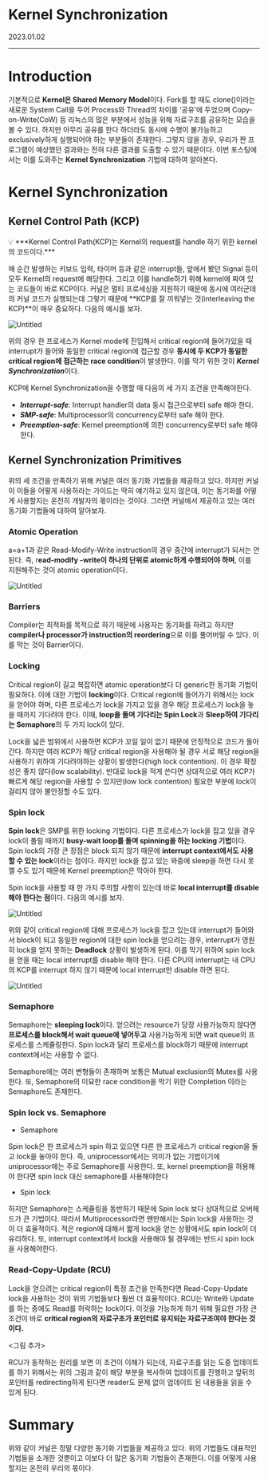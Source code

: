 # Kernel Synchronization

2023.01.02

---

# Introduction

기본적으로 **Kernel은 Shared Memory Model**이다. Fork를 할 때도 clone()이라는 새로운 System Call을 두어 Process와 Thread의 차이를 ‘공유’에 두었으며 Copy-on-Write(CoW) 등 리눅스의 많은 부분에서 성능을 위해 자료구조를 공유하는 모습을 볼 수 있다. 하지만 아무리 공유를 한다 하더라도 동시에 수행이 불가능하고 exclusively하게 실행되어야 하는 부분들이 존재한다. 그렇지 않을 경우, 우리가 짠 프로그램이 예상했던 결과와는 전혀 다른 결과를 도출할 수 있기 때문이다. 이번 포스팅에서는 이를 도와주는 **Kernel Synchronization** 기법에 대하여 알아본다.

# Kernel Synchronization

## Kernel Control Path (KCP)

<aside>
💡 ***Kernel Control Path(KCP)는 Kernel의 request를 handle 하기 위한 kernel의 코드이다.***

</aside>

매 순간 발생하는 키보드 입력, 타이머 등과 같은 interrupt들, 앞에서 봤던 Signal 등이 모두 Kernel의 request에 해당한다. 그리고 이를 handle하기 위해 kernel에 짜여 있는 코드들이 바로 KCP이다. 커널은 멀티 프로세싱을 지원하기 때문에 동시에 여러군데의 커널 코드가 실행되는데 그렇기 때문에 **KCP를 잘 끼워넣는 것(interleaving the KCP)**이 매우 중요하다. 다음의 예시를 보자.

![Untitled](Kernel%20Synchronization%207c103550950743999448e993a52be062/Untitled.png)

위의 경우 한 프로세스가 Kernel mode에 진입해서 critical region에 들어가있을 때 interrupt가 들어와 동일한 critical region에 접근할 경우 **동시에 두 KCP가 동일한 critical region에 접근하는 race condition**이 발생한다. 이를 막기 위한 것이 ***Kernel Synchronization***이다.

KCP에 Kernel Synchronization을 수행할 때 다음의 세 가지 조건을 만족해야한다. 

- ***Interrupt-safe***: Interrupt handler의 data 동시 접근으로부터 safe 해야 한다.
- ***SMP-safe***: Multiprocessor의 concurrency로부터 safe 해야 한다.
- ***Preemption-safe***: Kernel preemption에 의한 concurrency로부터 safe 해야 한다.

## Kernel Synchronization Primitives

위의 세 조건을 만족하기 위해 커널은 여러 동기화 기법들을 제공하고 있다. 하지만 커널이 이들을 어떻게 사용하라는 가이드는 딱히 얘기하고 있지 않은데, 이는 동기화를 어떻게 사용할지는 온전히 개발자의 몫이라는 것이다. 그러면 커널에서 제공하고 있는 여러 동기화 기법들에 대하여 알아보자.

### Atomic Operation

a=a+1과 같은 Read-Modify-Write instruction의 경우 중간에 interrupt가 되서는 안된다. 즉, r**ead-modify -write이 하나의 단위로 atomic하게 수행되어야 하며**, 이를 지원해주는 것이 atomic operation이다. 

![Untitled](Kernel%20Synchronization%207c103550950743999448e993a52be062/Untitled%201.png)

### Barriers

Compiler는 최적화를 목적으로 하기 때문에 사용자는 동기화를 하려고 하지만 **compiler나 processor가 instruction의 reordering**으로 이를 풀어버릴 수 있다. 이를 막는 것이 Barrier이다. 

### Locking

Critical region이 길고 복잡하면 atomic operation보다 더 generic한 동기화 기법이 필요하다. 이에 대한 기법이 **locking**이다. Critical region에 들어가기 위해서는 lock을 얻어야 하며, 다른 프로세스가 lock을 가지고 있을 경우 해당 프로세스가 lock을 놓을 때까지 기다려야 한다. 이때, **loop을 돌며 기다리는 Spin Lock**과 **Sleep하여 기다리는 Semaphore**의 두 가지 lock이 있다.

Lock을 넓은 범위에서 사용하면 KCP가 꼬일 일이 없기 때문에 안정적으로 코드가 돌아간다. 하지만 여러 KCP가 해당 critical region을 사용해야 될 경우 서로 해당 region을 사용하기 위하여 기다려야하는 상황이 발생한다(high lock contention). 이 경우 확장성은 좋지 않다(low scalability). 반대로 lock을 적게 쓴다면 상대적으로 여러 KCP가 빠르게 해당 region을 사용할 수 있지만(low lock contention) 필요한 부분에 lock이 걸리지 않아 불안정할 수도 있다.

### Spin lock

**Spin lock**은 SMP를 위한 locking 기법이다. 다른 프로세스가 lock을 잡고 있을 경우 lock이 풀릴 때까지 **busy-wait loop를 돌며 spinning을 하는 locking 기법**이다. Spin lock의 가장 큰 장점은 block 되지 않기 때문에 **interrupt context에서도 사용할 수 있는 lock**이라는 점이다. 하지만 lock을 잡고 있는 와중에 sleep을 하면 다시 못깰 수도 있기 때문에 Kernel preemption은 막아야 한다.

Spin lock을 사용할 때 한 가지 주의할 사항이 있는데 바로 **local interrupt를 disable 해야 한다는 점**이다. 다음의 예시를 보자.

![Untitled](Kernel%20Synchronization%207c103550950743999448e993a52be062/Untitled%202.png)

위와 같이 critical region에 대해 프로세스가 lock을 잡고 있는데 interrupt가 들어와서 block이 되고 동일한 region에 대한 spin lock을 얻으려는 경우, interrupt가 영원히 lock을 얻지 못하는 **Deadlock** 상황이 발생하게 된다. 이를 막기 위하여 spin lock을 얻을 때는 local interrupt를 disable 해야 한다. 다른 CPU의 interrupt는 내 CPU의 KCP를 interrupt 하지 않기 때문에 local interrupt만 disable 하면 된다.

![Untitled](Kernel%20Synchronization%207c103550950743999448e993a52be062/Untitled%203.png)

### Semaphore

Semaphore는 **sleeping lock**이다. 얻으려는 resource가 당장 사용가능하지 않다면 **프로세스를 block해서 wait queue에 넣어두고** 사용가능하게 되면 wait queue의 프로세스를 스케쥴링한다. Spin lock과 달리 프로세스를 block하기 때문에 interrupt context에서는 사용할 수 없다. 

Semaphore에는 여러 변형들이 존재하며 보통은 Mutual exclusion의 Mutex를 사용한다. 또, Semaphore의 미묘한 race condition을 막기 위한 Completion 이라는 Semaphore도 존재한다.

### Spin lock vs. Semaphore

- Semaphore

Spin lock은 한 프로세스가 spin 하고 있으면 다른 한 프로세스가 critical region을 돌고 lock을 놓아야 한다. 즉, uniprocessor에서는 의미가 없는 기법이기에 uniprocessor에는 주로 Semaphore를 사용한다. 또, kernel preemption을 허용해야 한다면 spin lock 대신 semaphore를 사용해야한다

- Spin lock

 하지만 Semaphore는 스케쥴링을 동반하기 때문에 Spin lock 보다 상대적으로 오버헤드가 큰 기법이다. 따라서 Multiprocessor라면 왠만해서는 Spin lock을 사용하는 것이 더 효율적이다. 적은 region에 대해서 짧게 lock을 얻는 상황에서도 spin lock이 더 유리하다. 또, interrupt context에서 lock을 사용해야 될 경우에는 반드시 spin lock을 사용해야한다.

### Read-Copy-Update (RCU)

Lock을 얻으려는 critical region이 특정 조건을 만족한다면 Read-Copy-Update lock을 사용하는 것이 위의 기법들보다 훨씬 더 효율적이다. RCU는 Write와 Update를 하는 중에도 Read를 허락하는 lock이다. 이것을 가능하게 하기 위해 필요한 가장 큰 조건이 바로 **critical region의 자료구조가 포인터로 유지되는 자료구조여야 한다는 것이다.**

<그림 추가>

RCU가 동작하는 원리를 보면 이 조건이 이해가 되는데, 자료구조를 읽는 도중 업데이트를 하기 위해서는 위의 그림과 같이 해당 부분을 복사하여 업데이트를 진행하고 앞뒤의 포인터를 redirecting하게 된다면 reader도 문제 없이 업데이트 된 내용들을 읽을 수 있게 된다.

# Summary

위와 같이 커널은 정말 다양한 동기화 기법들을 제공하고 있다. 위의 기법들도 대표적인 기법들을 소개한 것뿐이고 이보다 더 많은 동기화 기법들이 존재한다. 이를 어떻게 사용할지는 온전히 우리의 몫이다.